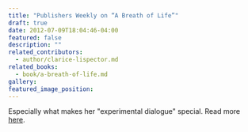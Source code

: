 ```yaml
---
title: "Publishers Weekly on “A Breath of Life”"
draft: true
date: 2012-07-09T18:04:46-04:00
featured: false
description: ""
related_contributors:
  - author/clarice-lispector.md
related_books:
  - book/a-breath-of-life.md
gallery:
featured_image_position: 
---
```


Especially what makes her "experimental dialogue" special. Read more [here](http://www.publishersweekly.com/978-0-8112-1962-4).


